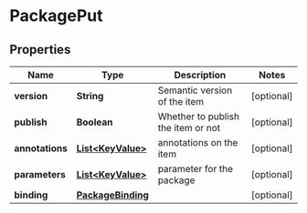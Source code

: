 
# PackagePut

## Properties
Name | Type | Description | Notes
------------ | ------------- | ------------- | -------------
**version** | **String** | Semantic version of the item |  [optional]
**publish** | **Boolean** | Whether to publish the item or not |  [optional]
**annotations** | [**List&lt;KeyValue&gt;**](KeyValue.md) | annotations on the item |  [optional]
**parameters** | [**List&lt;KeyValue&gt;**](KeyValue.md) | parameter for the package |  [optional]
**binding** | [**PackageBinding**](PackageBinding.md) |  |  [optional]



